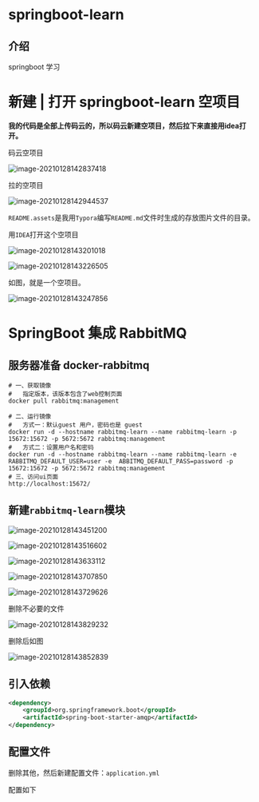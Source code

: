 # springboot-learn

## 介绍
springboot 学习

# 新建 | 打开 springboot-learn 空项目

**我的代码是全部上传码云的，所以码云新建空项目，然后拉下来直接用idea打开。**

码云空项目

![image-20210128142837418](README.assets/image-20210128142837418.png)

拉的空项目

![image-20210128142944537](README.assets/image-20210128142944537.png)

`README.assets`是我用`Typora`编写`README.md`文件时生成的存放图片文件的目录。

用`IDEA`打开这个空项目

![image-20210128143201018](README.assets/image-20210128143201018.png)

![image-20210128143226505](README.assets/image-20210128143226505.png)

如图，就是一个空项目。

![image-20210128143247856](README.assets/image-20210128143247856.png)

# SpringBoot 集成 RabbitMQ

## 服务器准备 docker-rabbitmq

```shell
# 一、获取镜像
# 	指定版本，该版本包含了web控制页面
docker pull rabbitmq:management

# 二、运行镜像
# 	方式一：默认guest 用户，密码也是 guest
docker run -d --hostname rabbitmq-learn --name rabbitmq-learn -p 15672:15672 -p 5672:5672 rabbitmq:management
# 	方式二：设置用户名和密码
docker run -d --hostname rabbitmq-learn --name rabbitmq-learn -e RABBITMQ_DEFAULT_USER=user -e  ABBITMQ_DEFAULT_PASS=password -p 15672:15672 -p 5672:5672 rabbitmq:management
# 三、访问ui页面
http://localhost:15672/
```

## 新建`rabbitmq-learn`模块

![image-20210128143451200](README.assets/image-20210128143451200.png)

![image-20210128143516602](README.assets/image-20210128143516602.png)

![image-20210128143633112](README.assets/image-20210128143633112.png)

![image-20210128143707850](README.assets/image-20210128143707850.png)

![image-20210128143729626](README.assets/image-20210128143729626.png)

删除不必要的文件

![image-20210128143829232](README.assets/image-20210128143829232.png)

删除后如图

![image-20210128143852839](README.assets/image-20210128143852839.png)

## 引入依赖

```xml
<dependency>
    <groupId>org.springframework.boot</groupId>
    <artifactId>spring-boot-starter-amqp</artifactId>
</dependency>
```

## 配置文件

删除其他，然后新建配置文件：`application.yml`

配置如下

```yml

```

